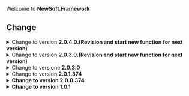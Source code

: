 Welcome to <b>NewSoft.Framework</b>

## Change
<details><summary>Change to version <b>2.0.4.0.(Revision and start new function for next version)</b></summary>

Coming Soon
</details>

<details><summary>Change to version <b>2.0.3.0.(Revision and start new function for next version)</b></summary>

Add Function to SysInfo: GetBatteryInfo<br>
Add Two Module: Interop and FunMath
</details>

<details><summary>Change to versione <b>2.0.3.0</b></summary>
Add <b>Module Functions</b><br>
<b>Fixed</b> a part of the tips view for the <b>Dev IDE component</b> while coding<br>
</details>

<details><summary>Change to version <b>2.0.1.374</b></summary>

Add <b>Diagnostic Module</b><br>
Add <b>PrivateDiagnostic Module<b> for counter use Lib<br>
</details>

<details><summary>Change to version <b>2.0.0.374</b></summary>

Add <b>Module Registry.</b><br>
** this module helps the manipulation of the system registry
</details>

<details><summary>Change to version <b>1.0.1</b>
</summary>
Change to version <b>1.0.1</b><br>

Add <b>MicaEffect Module</b><br>
Add <b>SysInfo Module</b><br>
Add <b>Update Module</b><br>
Add <b>Network Module</b><br>
</details>
